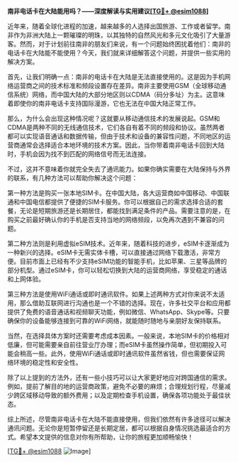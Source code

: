 **南非电话卡在大陆能用吗？——深度解读与实用建议[[TG💪+ @esim1088](https://t.me/s/esim1088)]**

近年来，随着全球化进程的加速，越来越多的人选择出国旅游、工作或者留学。南非作为非洲大陆上一颗璀璨的明珠，以其独特的自然风光和多元文化吸引了大量游客。然而，对于计划前往南非的朋友们来说，有一个问题始终困扰着他们：南非的电话卡在大陆能不能使用？今天，我们就来详细解答这个问题，并提供一些实用的解决方案。

首先，让我们明确一点：南非的电话卡在大陆是无法直接使用的。这是因为手机网络运营商之间的技术标准和频段设置存在差异。南非主要使用GSM（全球移动通信系统）网络，而中国大陆的大部分地区则以CDMA（码分多址）为主。这意味着即使你的南非电话卡支持国际漫游，它也无法在中国大陆正常工作。

那么，为什么会出现这种情况呢？这就要从移动通信技术的发展说起。GSM和CDMA是两种不同的无线通信技术，它们各自有着不同的频段和协议。虽然两者都可以实现语音通话和数据传输，但由于技术和设备的兼容性问题，不同地区的运营商通常会选择适合本地环境的技术方案。因此，当你带着南非电话卡回到大陆时，手机会因为找不到匹配的网络信号而无法连接。

不过，这并不意味着你就完全失去了通讯能力。如果你确实需要在大陆保持与外界的联系，有几种方法可以帮助你解决这个问题：

第一种方法是购买一张本地SIM卡。在中国大陆，各大运营商如中国移动、中国联通和中国电信都提供了便捷的SIM卡服务。你可以根据自己的需求选择合适的套餐，无论是短期旅游还是长期居住，都能找到满足条件的产品。需要注意的是，在购买之前最好确认你的手机是否支持当地的网络频段，以免再次遇到不兼容的问题。

第二种方法则是利用虚拟eSIM技术。近年来，随着科技的进步，eSIM卡逐渐成为一种新兴的选择。eSIM卡无需实体卡槽，可以直接通过网络下载激活，非常方便。目前市面上已经有不少支持eSIM功能的智能手机，比如苹果、三星等品牌的部分机型。通过eSIM卡，你可以轻松切换到大陆的运营商网络，享受稳定的通话和上网体验。

第三种方法是使用WiFi通话或即时通讯软件。如果上述两种方式对你来说不太适用，那么借助互联网进行沟通也是一个不错的选择。现在，许多社交平台和应用都提供了免费的语音通话和视频聊天功能，例如微信、WhatsApp、Skype等。只要确保你的设备能够连接到可靠的WiFi网络，就能随时随地与亲朋好友保持联系。

当然，在选择具体方案时还需要考虑成本因素。一般来说，本地SIM卡的价格相对低廉，但可能需要亲自前往营业厅办理；而eSIM卡虽然操作简单，但初期投入可能会稍高一些。此外，使用WiFi通话或即时通讯软件虽然省钱，但也需要保证网络环境的稳定性和安全性。

除了以上提到的方法外，还有一些小技巧可以让大家更好地应对跨国通信的需求。例如，提前了解目的地的运营商政策，避免不必要的麻烦；合理规划行程，尽量减少跨区域移动导致的额外费用；以及定期检查手机设置，确保各项功能处于最佳状态。

综上所述，尽管南非电话卡在大陆不能直接使用，但我们依然有许多途径可以解决通讯问题。无论你是短暂停留还是长期定居，都可以根据自身情况挑选最适合的方式。希望本文提供的信息对你有所帮助，让你的旅程更加顺畅愉快！

[[TG💪+ @esim1088](https://t.me/s/esim1088) ![Image](https://i.postimg.cc/4NQfJmqS/Snipaste-2025-05-13-00-14-12.png)]